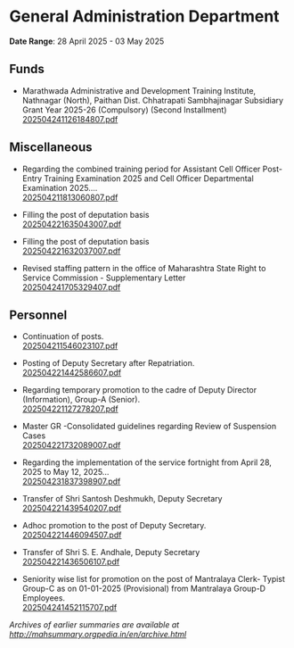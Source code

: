 # General Administration Department

**Date Range**: 28 April 2025 - 03 May 2025


## Funds
- Marathwada Administrative and Development Training Institute, Nathnagar (North), Paithan Dist. Chhatrapati Sambhajinagar Subsidiary Grant Year 2025-26 (Compulsory) (Second Installment)\
  [202504241126184807.pdf](https://gr.maharashtra.gov.in/Site/Upload/Government%20Resolutions/English/202504241126184807.pdf)

## Miscellaneous
- Regarding the combined training period for Assistant Cell Officer Post-Entry Training Examination 2025 and Cell Officer Departmental Examination 2025....\
  [202504211813060807.pdf](https://gr.maharashtra.gov.in/Site/Upload/Government%20Resolutions/English/202504211813060807...pdf)

- Filling the post of deputation basis\
  [202504221635043007.pdf](https://gr.maharashtra.gov.in/Site/Upload/Government%20Resolutions/English/202504221635043007.pdf)

- Filling the post of deputation basis\
  [202504221632037007.pdf](https://gr.maharashtra.gov.in/Site/Upload/Government%20Resolutions/English/202504221632037007.....pdf)

- Revised staffing pattern in the office of Maharashtra State Right to Service Commission - Supplementary Letter\
  [202504241705329407.pdf](https://gr.maharashtra.gov.in/Site/Upload/Government%20Resolutions/English/202504241705329407.pdf)

## Personnel
- Continuation of posts.\
  [202504211546023107.pdf](https://gr.maharashtra.gov.in/Site/Upload/Government%20Resolutions/English/202504211546023107.pdf)

- Posting of Deputy Secretary after Repatriation.\
  [202504221442586607.pdf](https://gr.maharashtra.gov.in/Site/Upload/Government%20Resolutions/English/202504221442586607.pdf)

- Regarding temporary promotion to the cadre of Deputy Director (Information), Group-A (Senior).\
  [202504221127278207.pdf](https://gr.maharashtra.gov.in/Site/Upload/Government%20Resolutions/English/202504221127278207.pdf)

- Master GR -Consolidated guidelines regarding Review of Suspension Cases\
  [202504221732089007.pdf](https://gr.maharashtra.gov.in/Site/Upload/Government%20Resolutions/English/202504221732089007.pdf)

- Regarding the implementation of the service fortnight from April 28, 2025 to May 12, 2025...\
  [202504231837398907.pdf](https://gr.maharashtra.gov.in/Site/Upload/Government%20Resolutions/English/202504231837398907.pdf)

- Transfer of Shri Santosh Deshmukh, Deputy Secretary\
  [202504221439540207.pdf](https://gr.maharashtra.gov.in/Site/Upload/Government%20Resolutions/English/202504221439540207.pdf)

- Adhoc promotion to the post of Deputy Secretary.\
  [202504221446094507.pdf](https://gr.maharashtra.gov.in/Site/Upload/Government%20Resolutions/English/202504221446094507.....pdf)

- Transfer of Shri S. E. Andhale, Deputy Secretary\
  [202504221436506107.pdf](https://gr.maharashtra.gov.in/Site/Upload/Government%20Resolutions/English/202504221436506107.pdf)

- Seniority wise list for promotion on the post of Mantralaya Clerk- Typist Group-C as on 01-01-2025 (Provisional) from Mantralaya Group-D Employees.\
  [202504241452115707.pdf](https://gr.maharashtra.gov.in/Site/Upload/Government%20Resolutions/English/202504241452115707.pdf)


*Archives of earlier summaries are available at http://mahsummary.orgpedia.in/en/archive.html*